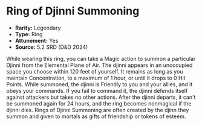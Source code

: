 # Ring of Djinni Summoning

- **Rarity:** Legendary
- **Type:** Ring
- **Attunement:** Yes
- **Source:** 5.2 SRD (D&D 2024)

While wearing this ring, you can take a Magic action to summon a particular Djinni from the Elemental Plane of Air. The djinni appears in an unoccupied space you choose within 120 feet of yourself. It remains as long as you maintain Concentration, to a maximum of 1 hour, or until it drops to 0 Hit Points. While summoned, the djinni is Friendly to you and your allies, and it obeys your commands. If you fail to command it, the djinni defends itself against attackers but takes no other actions. After the djinni departs, it can't be summoned again for 24 hours, and the ring becomes nonmagical if the djinni dies. Rings of Djinni Summoning are often created by the djinn they summon and given to mortals as gifts of friendship or tokens of esteem.
